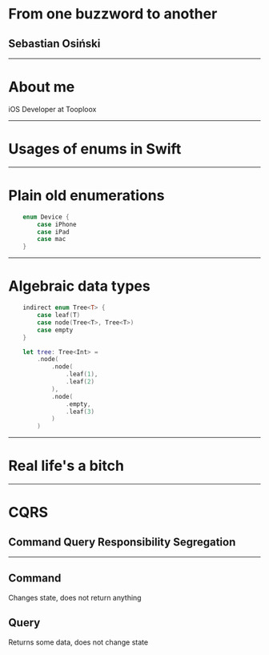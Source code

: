 # From one buzzword to another
## Sebastian Osiński

---
# About me

iOS Developer at Tooploox

---
# Usages of enums in Swift

---
# Plain old enumerations

```swift
    enum Device {
        case iPhone
        case iPad
        case mac
    }
```

---
# Algebraic data types

```swift
    indirect enum Tree<T> {
        case leaf(T)
        case node(Tree<T>, Tree<T>)
        case empty
    }

    let tree: Tree<Int> = 
        .node(
            .node(
                .leaf(1),
                .leaf(2)
            ),
            .node(
                .empty,
                .leaf(3)
            )
        )
```

---
# Real life's a bitch
---
# CQRS
## Command Query Responsibility Segregation
---
## Command
Changes state, does not return anything
## Query
Returns some data, does not change state


